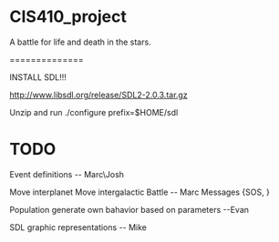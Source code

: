 CIS410_project
==============

A battle for life and death in the stars.

==============

INSTALL SDL!!!

http://www.libsdl.org/release/SDL2-2.0.3.tar.gz


Unzip and run ./configure prefix=$HOME/sdl


TODO
============================================

Event definitions -- Marc\Josh

Move interplanet
Move intergalactic
Battle -- Marc
Messages {SOS, }
  

Population generate own bahavior based on parameters --Evan


SDL graphic representations -- Mike
